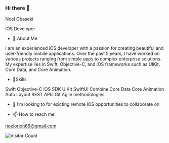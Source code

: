 ### Hi there 👋
Noel Obaseki

iOS Developer

- 💬 About Me

I am an experienced iOS developer with a passion for creating beautiful and user-friendly mobile applications. Over the past 5 years, I have worked on various projects ranging from simple apps to complex enterprise solutions. My expertise lies in Swift, Objective-C, and iOS frameworks such as UIKit, Core Data, and Core Animation.




- 🔭Skills

Swift
Objective-C
iOS SDK
UIKit
SwiftUI
Combine
Core Data
Core Animation
Auto Layout
REST APIs
Git
Agile methodologies


- 👯 I’m looking to for exicting remote IOS opportunities to collaborate on 


- 📫 How to reach me:

noelorion69@gmail.com


![Visitor Count](https://profile-counter.glitch.me/{sageseid}/count.svg)
